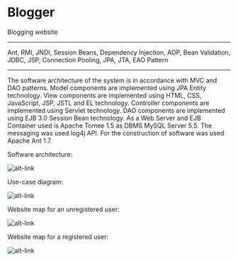 Blogger
=======

Blogging website


***
Ant, RMI, JNDI, Session Beans, Dependency Injection, AOP, Bean Validation, JDBC, JSP, Connection Pooling, JPA, JTA, EAO Pattern
***

The software architecture of the system is in accordance with MVC and DAO patterns. Model components are implemented using JPA Entity technology. View components are implemented using HTML, CSS, JavaScript, JSP, JSTL and EL technology. Controller components are implemented using Servlet technology. DAO components are implemented using EJB 3.0 Session Bean technology. 
As a Web Server and EJB Container used is Apache Tomee 1.5 as DBMS MySQL Server 5.5. The messaging was used log4j API. 
For the construction of software was used Apache Ant 1.7.

Software architecture:

![alt-link](https://raw.githubusercontent.com/jelenans/Blogger/master/New%20Picture%20(3).bmp)


Use-case diagram:

![alt-link](https://raw.githubusercontent.com/jelenans/Blogger/master/New%20Picture.bmp)

Website map for an unregistered user:

![alt-link](https://raw.githubusercontent.com/jelenans/Blogger/master/New%20Picture%20(1).bmp)

Website map for a registered user:

![alt-link](https://raw.githubusercontent.com/jelenans/Blogger/master/New%20Picture%20(2).bmp)
